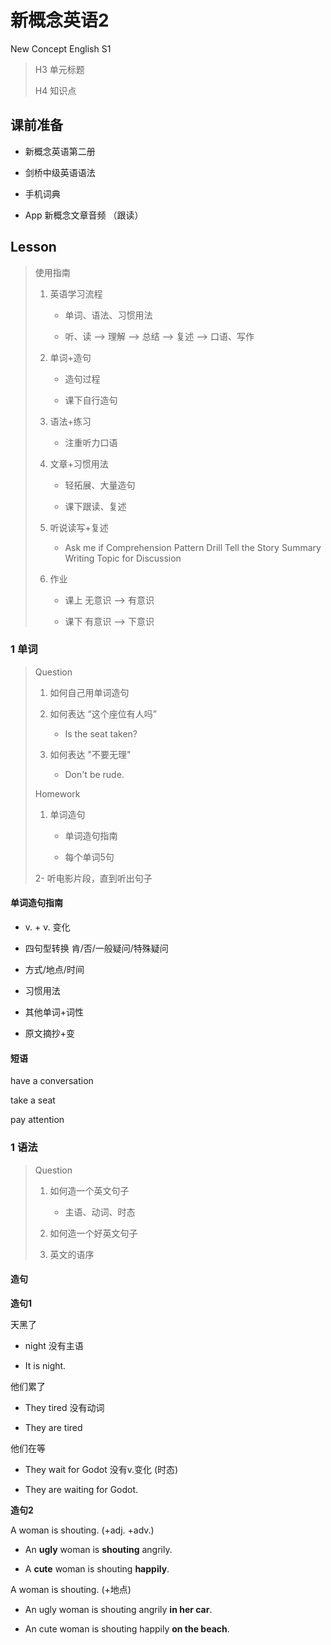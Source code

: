# 新概念英语2

New Concept English S1

> H3 单元标题
> 
> H4 知识点

## 课前准备

- 新概念英语第二册

- 剑桥中级英语语法

- 手机词典

- App 新概念文章音频 （跟读）

## Lesson

> 使用指南
> 
> 1. 英语学习流程
>    
>    - 单词、语法、习惯用法
>    
>    - 听、读 --> 理解 --> 总结 --> 复述 --> 口语、写作
> 
> 2. 单词+造句
>    
>    - 造句过程
>    
>    - 课下自行造句
> 
> 3. 语法+练习
>    
>    - 注重听力口语
> 
> 4. 文章+习惯用法
>    
>    - 轻拓展、大量造句
>    
>    - 课下跟读、复述
> 
> 5. 听说读写+复述
>    
>    - Ask me if
>      Comprehension
>      Pattern Drill
>      Tell the Story
>      Summary Writing
>      Topic for Discussion
> 
> 6. 作业
>    
>    - 课上 无意识 --> 有意识
>    
>    - 课下 有意识 --> 下意识

### 1 单词

> Question
> 
> 1. 如何自己用单词造句
> 
> 2. 如何表达 “这个座位有人吗”
>    
>    - Is the seat taken?
> 
> 3. 如何表达 "不要无理"
>    
>    - Don't be rude.
> 
> Homework
> 
> 1. 单词造句 
>    
>    - 单词造句指南
>    
>    - 每个单词5句
> 
> 2- 听电影片段，直到听出句子

#### 单词造句指南

- v. + v. 变化

- 四句型转换
  肯/否/一般疑问/特殊疑问

- 方式/地点/时间

- 习惯用法

- 其他单词+词性

- 原文摘抄+变

#### 短语

have a conversation

take a seat

pay attention

### 1 语法

> Question
> 
> 1. 如何造一个英文句子
>    
>    - 主语、动词、时态
> 
> 2. 如何造一个好英文句子
> 
> 3. 英文的语序

#### 造句

**造句1**

天黑了

- night 没有主语

- It is night.

他们累了

- They tired 没有动词

- They are tired

他们在等

- They wait for Godot 没有v.变化 (时态)

- They are waiting for Godot.

**造句2**

A woman is shouting. (+adj. +adv.)

- An **ugly** woman is **shouting** angrily.

- A **cute** woman is shouting **happily**.

A woman is shouting. (+地点)

- An ugly woman is shouting angrily **in her car**.

- An cute woman is shouting happily **on the beach**.

